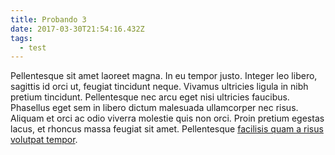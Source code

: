 ```yaml
---
title: Probando 3
date: 2017-03-30T21:54:16.432Z
tags:
  - test
---
```


Pellentesque sit amet laoreet magna. In eu tempor justo. Integer leo libero, sagittis id orci ut, feugiat tincidunt neque. Vivamus ultricies ligula in nibh pretium tincidunt. Pellentesque nec arcu eget nisi ultricies faucibus. Phasellus eget sem in libero dictum malesuada ullamcorper nec risus. Aliquam et orci ac odio viverra molestie quis non orci. Proin pretium egestas lacus, et rhoncus massa feugiat sit amet. Pellentesque [facilisis quam a risus volutpat tempor](https://google.com). 